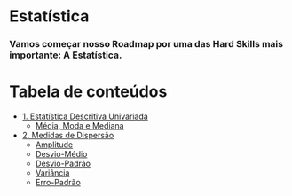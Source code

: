 # Estatística
### Vamos começar nosso Roadmap por uma das Hard Skills mais importante: A Estatística.

# Tabela de conteúdos
<!--ts-->
   * [1. Estatística Descritiva Univariada](https://github.com/Math-Muniz/Data-Roadmap/tree/main/Data-Science-Roadmap/Estatistica/1.Estatistica-Descritiva-Univariada)
       * [Média, Moda e Mediana](https://github.com/Math-Muniz/Data-Roadmap/blob/main/Data-Science-Roadmap/Estatistica/1.Estatistica-Descritiva-Univariada/README.md)
   * [2. Medidas de Dispersão](#Medidas-de-Dispersão)
      * [Amplitude](#)
      * [Desvio-Médio](#)
      * [Desvio-Padrão](#)
      * [Variância](#)
      * [Erro-Padrão](#)
<!--te-->
